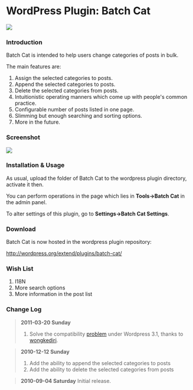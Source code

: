 # WordPress Plugin: Batch Cat

<a href="http://picasaweb.google.com/lh/photo/bqYPszwt0P7OI9snKxv3WA?feat=embedwebsite"><img src="http://lh3.ggpht.com/_ceUJ_lBTHzc/TIIMnE-09dI/AAAAAAAABdk/q_hDtyXJozo/s800/wp-batch-cat.png" /></a>

<h3>Introduction</h3>

Batch Cat is intended to help users change categories of posts in bulk.

The main features are:

<ol>
	<li>Assign the selected categories to posts.</li>
	<li>Append the selected categories to posts.</li>
	<li>Delete the selected categories from posts.</li>
    <li>Intuitionistic operating manners which come up with people's common practice.</li>
    <li>Configurable number of posts listed in one page.</li>
    <li>Slimming but enough searching and sorting options.</li>
    <li>More in the future.</li>
</ol>

<h3>Screenshot</h3>

<a href="http://picasaweb.google.com/lh/photo/HbcUjNJ5wuK_XtIUxw1GWw?feat=embedwebsite"><img src="http://lh3.ggpht.com/_ceUJ_lBTHzc/TIIK1-R9vDI/AAAAAAAABdc/18irrESzXok/s400/wordpress_plugin-batch_cat.png" /></a>

<h3>Installation & Usage</h3>

As usual, upload the folder of Batch Cat to the wordpress plugin directory, activate it then.

You can perform operations in the page which lies in <b>Tools->Batch Cat</b> in the admin panel.

To alter settings of this plugin, go to <b>Settings->Batch Cat Settings</b>.

<h3>Download</h3>

Batch Cat is now hosted in the wordpress plugin repository:

http://wordpress.org/extend/plugins/batch-cat/

<h3>Wish List</h3>

<ol>
<li>I18N</li>
<li>More search options</li>
<li>More information in the post list</li>
</ol>

<h3>Change Log</h3>

<blockquote>
<strong>2011-03-20 Sunday</strong>
<ol>
	<li>Solve the compatibility <a href="http://wordpress.org/support/topic/plugin-batch-cat-doesnt-work-for-31">problem</a> under Wordpress 3.1, thanks to <a href="http://coliq.wongkediri.com/batch-cat-wordpress-plugin-not-working-fixed.html">wongkediri</a>.</li>
</ol>
</blockquote>

<blockquote>
<strong>2010-12-12 Sunday</strong>
<ol>
	<li>Add the ability to append the selected categories to posts</li>
	<li>Add the ability to delete the selected categories from posts</li>
</ol>
</blockquote>

<blockquote>
<b>2010-09-04 Saturday</b>
Initial release.
</blockquote>

